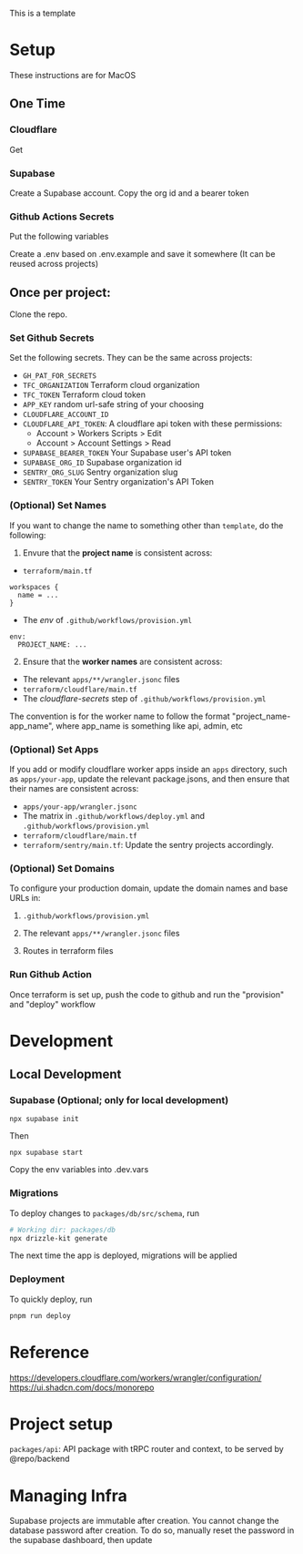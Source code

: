 This is a template

# Setup

These instructions are for MacOS

## One Time

### Cloudflare

Get 

### Supabase

Create a Supabase account. Copy the org id and a bearer token

### Github Actions Secrets

Put the following variables

Create a .env based on .env.example and save it somewhere (It can be reused across projects)

## Once per project:

Clone the repo.

### Set Github Secrets

Set the following secrets. They can be the same across projects:

- `GH_PAT_FOR_SECRETS`
- `TFC_ORGANIZATION` Terraform cloud organization
- `TFC_TOKEN` Terraform cloud token
- `APP_KEY` random url-safe string of your choosing
- `CLOUDFLARE_ACCOUNT_ID`
- `CLOUDFLARE_API_TOKEN`: A cloudflare api token with these permissions:
  - Account > Workers Scripts > Edit
  - Account > Account Settings > Read
- `SUPABASE_BEARER_TOKEN` Your Supabase user's API token
- `SUPABASE_ORG_ID` Supabase organization id
- `SENTRY_ORG_SLUG` Sentry organization slug
- `SENTRY_TOKEN` Your Sentry organization's API Token



### (Optional) Set Names

If you want to change the name to something other than `template`, do the following:

1. Envure that the **project name** is consistent across:

- `terraform/main.tf`

```
workspaces {
  name = ...
}
```

- The *env* of `.github/workflows/provision.yml`

```
env:
  PROJECT_NAME: ...
```


2. Ensure that the **worker names** are consistent across:
- The relevant `apps/**/wrangler.jsonc` files
- `terraform/cloudflare/main.tf`
- The *cloudflare-secrets* step of `.github/workflows/provision.yml`

The convention is for the worker name to follow the format "project_name-app_name", where app_name is something like api, admin, etc


### (Optional) Set Apps

If you add or modify cloudflare worker apps inside an `apps` directory, such as `apps/your-app`, update the relevant package.jsons, and then ensure that their names are consistent across:

- `apps/your-app/wrangler.jsonc`
- The matrix in `.github/workflows/deploy.yml` and `.github/workflows/provision.yml`
- `terraform/cloudflare/main.tf`
- `terraform/sentry/main.tf`: Update the sentry projects accordingly.


### (Optional) Set Domains

To configure your production domain, update the domain names and base URLs in:

1. `.github/workflows/provision.yml`

2. The relevant `apps/**/wrangler.jsonc` files

3. Routes in terraform files


### Run Github Action

Once terraform is set up, push the code to github and run the "provision" and "deploy" workflow

# Development

## Local Development

### Supabase (Optional; only for local development)

```
npx supabase init
```

Then

```
npx supabase start
```

Copy the env variables into .dev.vars


### Migrations

To deploy changes to `packages/db/src/schema`, run

```bash
# Working dir: packages/db
npx drizzle-kit generate
```

The next time the app is deployed, migrations will be applied

### Deployment

To quickly deploy, run

```bash
pnpm run deploy
```

# Reference

https://developers.cloudflare.com/workers/wrangler/configuration/
https://ui.shadcn.com/docs/monorepo

# Project setup

`packages/api`: API package with tRPC router and context, to be served by @repo/backend


# Managing Infra

Supabase projects are immutable after creation. You cannot change the database password after creation. To do so, manually reset the password in the supabase dashboard, then update 